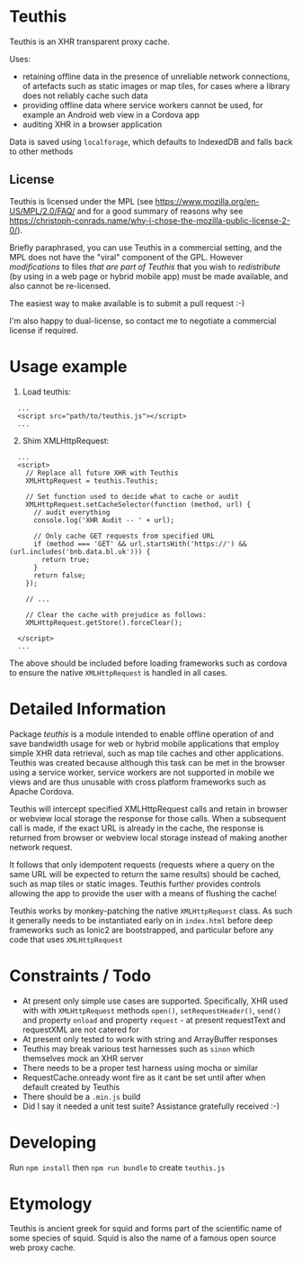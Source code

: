 # Teuthis

Teuthis is an XHR transparent proxy cache.

Uses:
- retaining offline data in the presence of unreliable network connections, of artefacts such as static images or map tiles, for cases
  where a library does not reliably cache such data
- providing offline data where service workers cannot be used, for example an Android web view in a Cordova app
- auditing XHR in a browser application

Data is saved using `localforage`, which defaults to IndexedDB and falls back to other methods

## License

Teuthis is licensed under the MPL (see https://www.mozilla.org/en-US/MPL/2.0/FAQ/ and for a good summary of reasons why see https://christoph-conrads.name/why-i-chose-the-mozilla-public-license-2-0/).

Briefly paraphrased, you can use Teuthis in a commercial setting, and the MPL does not have the "viral" component of the GPL. However _modifications_ to files _that are part of Teuthis_ that you wish to _redistribute_ (by using in a web page or hybrid mobile app) must be made available, and also cannot be re-licensed.

The easiest way to make available is to submit a pull request :-)

I'm also happy to dual-license, so contact me to negotiate a commercial license if required.

# Usage example

1. Load teuthis:

```
  ...
  <script src="path/to/teuthis.js"></script>
  ...
```

2. Shim XMLHttpRequest:

```
  ...
  <script>
    // Replace all future XHR with Teuthis
    XMLHttpRequest = teuthis.Teuthis;

    // Set function used to decide what to cache or audit
    XMLHttpRequest.setCacheSelector(function (method, url) {
      // audit everything
      console.log('XHR Audit -- ' + url);

      // Only cache GET requests from specified URL
      if (method === 'GET' && url.startsWith('https://') && (url.includes('bnb.data.bl.uk'))) {
        return true;
      }
      return false;
    });

    // ...

    // Clear the cache with prejudice as follows:
    XMLHttpRequest.getStore().forceClear();

  </script>
  ...
```

The above should be included before loading frameworks such as cordova to ensure the native `XMLHttpRequest` is handled in all cases.

# Detailed Information

Package *teuthis* is a module intended to enable offline operation of and save bandwidth usage for web or hybrid mobile applications that employ simple XHR data retrieval, such as map tile caches and other applications. Teuthis was created because although this task can be met in the browser using a service worker, service workers are not supported in mobile we views and are thus unusable with cross platform frameworks such as Apache Cordova.

Teuthis will intercept specified XMLHttpRequest calls and retain in browser or webview local storage the response for those calls. When a subsequent call is made, if the exact URL is already in the cache, the response is returned from browser or webview local storage instead of making another network request.

It follows that only idempotent requests (requests where a query on the same URL will be expected to return the same results) should be cached, such as map tiles or static images. Teuthis further provides controls allowing the app to provide the user with a means of flushing the cache!

Teuthis works by monkey-patching the native `XMLHttpRequest` class. As such it generally needs to be instantiated early on in `index.html` before deep frameworks such as Ionic2 are bootstrapped, and particular before any code that uses `XMLHttpRequest`

# Constraints / Todo

* At present only simple use cases are supported. Specifically, XHR used with with `XMLHttpRequest` methods `open()`, `setRequestHeader()`, `send()` and property `onload` and property `request` - at present requestText and requestXML are not catered for
* At present only tested to work with string and ArrayBuffer responses
* Teuthis may break various test harnesses such as `sinon` which themselves mock an XHR server
* There needs to be a proper test harness using mocha or similar
* RequestCache.onready wont fire as it cant be set until after when default created by Teuthis
* There should be a `.min.js` build
* Did I say it needed a unit test suite? Assistance gratefully received :-)

# Developing

Run `npm install` then `npm run bundle` to create `teuthis.js`

# Etymology

Teuthis is ancient greek for squid and forms part of the scientific name of some species of squid. Squid is also the name of a famous open source web proxy cache.